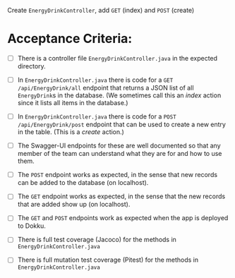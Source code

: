Create `EnergyDrinkController`, add `GET` (index) and `POST` (create)

# Acceptance Criteria:

- [ ] There is a controller file `EnergyDrinkController.java`
      in the expected directory.
- [ ] In `EnergyDrinkController.java` there is 
      code for a `GET /api/EnergyDrink/all` endpoint 
      that returns a JSON list of all `EnergyDrink`s in the database.
      (We sometimes call this an *index* action since it lists all
      items in the database.)
- [ ] In `EnergyDrinkController.java` there is 
      code for a `POST /api/EnergyDrink/post` endpoint
      that can be used to create a new entry in the table. (This
      is a *create* action.)
- [ ] The Swagger-UI endpoints for these are well documented so that
      any member of the team can understand what they are for and
      how to use them.
- [ ] The `POST` endpoint works as expected, in the sense that new
      records can be added to the database (on localhost).
- [ ] The `GET` endpoint works as expected, in the sense that the new
      records that are added show up (on localhost).
- [ ] The `GET` and `POST` endpoints work as expected when the 
      app is deployed to Dokku.
- [ ] There is full test coverage (Jacoco) for the methods in 
      `EnergyDrinkController.java`
- [ ] There is full mutation test coverage (Pitest) for the methods in
      `EnergyDrinkController.java`



